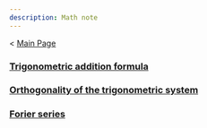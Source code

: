 ```yaml
---
description: Math note
---
```

< [Main Page](https://enginebeast.github.io/)

### [Trigonometric addition formula](https://enginebeast.github.io/math1)

### [Orthogonality of the trigonometric system](https://enginebeast.github.io/math2)

### [Forier series](https://enginebeast.github.io/2025/09/17/fourier_series.html)
